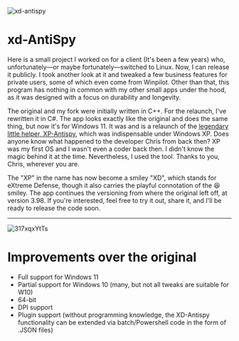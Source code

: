 ![xd-antispy](https://github.com/builtbybel/xd-AntiSpy/assets/57478606/ba1864f8-37a4-41c8-856c-9c16230f8faa)

# xd-AntiSpy
Here is a small project I worked on for a client (It's been a few years) who, unfortunately—or maybe fortunately—switched to Linux. Now, I can release it publicly. I took another look at it and tweaked a few business features for private users, some of which even come from Winpilot. Other than that, this program has nothing in common with my other small apps under the hood, as it was designed with a focus on durability and longevity.

The original and my fork were initially written in C++. For the relaunch, I've rewritten it in C#. The app looks exactly like the original and does the same thing, but now it's for Windows 11. It was and is a relaunch of the [legendary little helper, XP-Antispy](https://xp-antispy.org/en/), which was indispensable under Windows XP. Does anyone know what happened to the developer Chris from back then? XP was my first OS and I wasn't even a coder back then. I didn't know the magic behind it at the time. Nevertheless, I used the tool. Thanks to you, Chris, wherever you are.

The "XP" in the name has now become a smiley "XD", which stands for eXtreme Defense, though it also carries the playful connotation of the 😆 smiley. The app continues the versioning from where the original left off, at version 3.98. If you're interested, feel free to try it out, share it, and I'll be ready to release the code soon.


---

![317xqxYtTs](https://github.com/builtbybel/xd-AntiSpy/assets/57478606/6a4d9111-afb5-417e-b4f7-60da6d999f13)

# Improvements over the original
- Full support for Windows 11
- Partial support for Windows 10 (many, but not all tweaks are suitable for W10)
- 64-bit
- DPI support
- Plugin support (without programming knowledge, the XD-Antispy functionality can be extended via batch/Powershell code in the form of .JSON files)


